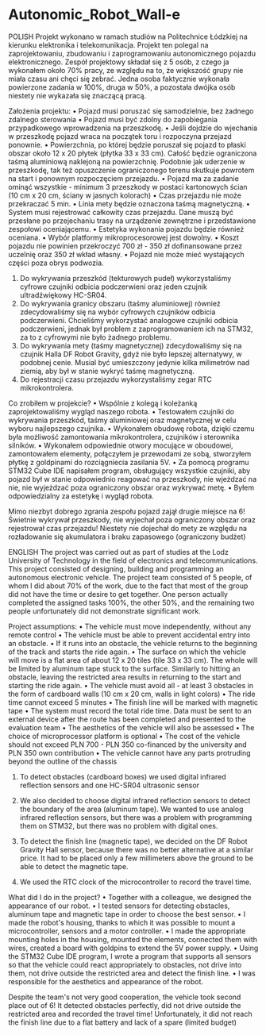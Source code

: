 # Autonomic_Robot_Wall-e

POLISH
Projekt wykonano w ramach studiów na Politechnice Łódzkiej na kierunku elektronika i telekomunikacja. Projekt ten polegal na zaprojektowaniu, zbudowaniu i zaprogramowaniu autonomicznego pojazdu elektronicznego. Zespół projektowy składał się z 5 osób, z czego ja wykonałem około 70% pracy, ze względu na to, że większość grupy nie miała czasu ani chęci się zebrać. Jedna osoba faktycznie wykonała powierzone zadania w 100%, druga w 50%, a pozostała dwójka osób niestety nie wykazała się znaczącą pracą. 

Założenia projektu:
•	Pojazd musi poruszać się samodzielnie, bez żadnego zdalnego sterowania
•	Pojazd musi być zdolny do zapobiegania przypadkowego wprowadzenia na przeszkodę.
•	Jeśli dojdzie do wjechania w przeszkodę pojazd wraca na początek toru i rozpoczyna przejazd ponownie.
•	Powierzchnia, po której będzie poruszał się pojazd to płaski obszar około 12 x 20 płytek (płytka 33 x 33 cm). Całość będzie ograniczona taśmą aluminiową naklejoną na powierzchnię. Podobnie jak uderzenie w przeszkodę, tak też opuszczenie ograniczonego terenu skutkuje powrotem na start i ponownym rozpoczęciem przejazdu.
•	Pojazd ma za zadanie ominąć wszystkie - minimum 3 przeszkody w postaci kartonowych ścian (10 cm x 20 cm, ściany w jasnych kolorach)
•	Czas przejazdu nie może przekraczać 5 min.
•	Linia mety będzie oznaczona taśmą magnetyczną.
•	System musi rejestrować całkowity czas przejazdu. Dane muszą być przesłane po przejechaniu trasy na urządzenie zewnętrzne i przedstawione zespołowi oceniającemu.
•	Estetyka wykonania pojazdu będzie również oceniana.
•	Wybór platformy mikroprocesorowej jest dowolny.
•	Koszt pojazdu nie powinien przekroczyć 700 zł - 350 zł dofinansowane przez uczelnię oraz 350 zł wkład własny.
•	Pojazd nie może mieć wystających części poza obrys podwozia.

1. Do wykrywania przeszkód (tekturowych pudeł) wykorzystaliśmy cyfrowe czujniki odbicia podczerwieni oraz jeden czujnik ultradźwiękowy HC-SR04.
2. Do wykrywania granicy obszaru (taśmy aluminiowej) również zdecydowaliśmy się na wybór cyfrowych czujników odbicia podczerwieni. Chcieliśmy wykorzystać analogowe czujniki odbicia podczerwieni, jednak był problem z zaprogramowaniem ich na STM32, za to z cyfrowymi nie było żadnego problemu.
3. Do wykrywania mety (taśmy magnetycznej) zdecydowaliśmy się na czujnik Halla DF Robot Gravity, gdyż nie było lepszej alternatywy, w podobnej cenie. Musial być umieszczony jedynie kilka milimetrów nad ziemią, aby był w stanie wykryć taśmę magnetyczną. 
4. Do rejestracji czasu przejazdu wykorzystaliśmy zegar RTC mikrokontrolera.

Co zrobiłem w projekcie?
•	Wspólnie z kolegą i koleżanką zaprojektowaliśmy wygląd naszego robota.
•	Testowałem czujniki do wykrywania przeszkód, taśmy aluminiowej oraz magnetycznej w celu wyboru najlepszego czujnika.
•	Wykonałem obudowę robota, dzięki czemu była możliwość zamontowania mikrokontrolera, czujników i sterownika silników.
•	Wykonałem odpowiednie otwory mocujące w oboudowei, zamontowałem elementy, połączyłem je przewodami ze sobą, stworzyłem płytkę z goldpinami do rozciągniecia zasilania 5V.
•	Za pomocą programu STM32 Cube IDE napisałem program, obsługujący wszystkie czujniki, aby pojazd był w stanie odpowiednio reagować na przeszkody, nie wjeżdzać na nie, nie wyjeżdzać poza ograniczony obszar oraz wykrywać metę.
•	Byłem odpowiedzialny za estetykę i wygląd robota.

Mimo niezbyt dobrego zgrania zespołu pojazd zajął drugie miejsce na 6! Świetnie wykrywał przeszkody, nie wyjechał poza ograniczony obszar oraz rejestrował czas przejazdu! Niestety nie dojechał do mety ze względu na rozładowanie się akumulatora i braku zapasowego (ograniczony budżet)



ENGLISH
The project was carried out as part of studies at the Lodz University of Technology in the field of electronics and telecommunications. This project consisted of designing, building and programming an autonomous electronic vehicle. The project team consisted of 5 people, of whom I did about 70% of the work, due to the fact that most of the group did not have the time or desire to get together. One person actually completed the assigned tasks 100%, the other 50%, and the remaining two people unfortunately did not demonstrate significant work.

Project assumptions:
• The vehicle must move independently, without any remote control
• The vehicle must be able to prevent accidental entry into an obstacle.
• If it runs into an obstacle, the vehicle returns to the beginning of the track and starts the ride again.
• The surface on which the vehicle will move is a flat area of ​​about 12 x 20 tiles (tile 33 x 33 cm). The whole will be limited by aluminum tape stuck to the surface. Similarly to hitting an obstacle, leaving the restricted area results in returning to the start and starting the ride again.
• The vehicle must avoid all - at least 3 obstacles in the form of cardboard walls (10 cm x 20 cm, walls in light colors)
• The ride time cannot exceed 5 minutes
• The finish line will be marked with magnetic tape
• The system must record the total ride time. Data must be sent to an external device after the route has been completed and presented to the evaluation team
• The aesthetics of the vehicle will also be assessed
• The choice of microprocessor platform is optional
• The cost of the vehicle should not exceed PLN 700 - PLN 350 co-financed by the university and PLN 350 own contribution
• The vehicle cannot have any parts protruding beyond the outline of the chassis

1. To detect obstacles (cardboard boxes) we used digital infrared reflection sensors and one HC-SR04 ultrasonic sensor

2. We also decided to choose digital infrared reflection sensors to detect the boundary of the area (aluminum tape). We wanted to use analog infrared reflection sensors, but there was a problem with programming them on STM32, but there was no problem with digital ones.
3. To detect the finish line (magnetic tape), we decided on the DF Robot Gravity Hall sensor, because there was no better alternative at a similar price. It had to be placed only a few millimeters above the ground to be able to detect the magnetic tape.
4. We used the RTC clock of the microcontroller to record the travel time.

What did I do in the project?
• Together with a colleague, we designed the appearance of our robot.
• I tested sensors for detecting obstacles, aluminum tape and magnetic tape in order to choose the best sensor.
• I made the robot's housing, thanks to which it was possible to mount a microcontroller, sensors and a motor controller.
• I made the appropriate mounting holes in the housing, mounted the elements, connected them with wires, created a board with goldpins to extend the 5V power supply.
• Using the STM32 Cube IDE program, I wrote a program that supports all sensors so that the vehicle could react appropriately to obstacles, not drive into them, not drive outside the restricted area and detect the finish line.
• I was responsible for the aesthetics and appearance of the robot.

Despite the team's not very good cooperation, the vehicle took second place out of 6! It detected obstacles perfectly, did not drive outside the restricted area and recorded the travel time! Unfortunately, it did not reach the finish line due to a flat battery and lack of a spare (limited budget)
